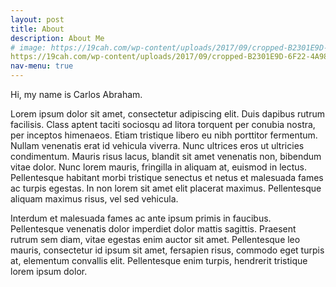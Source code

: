 ```yaml
---
layout: post
title: About
description: About Me
# image: https://19cah.com/wp-content/uploads/2017/09/cropped-B2301E9D-6F22-4A98-8C8B-75FB7DD8EFC3.png
https://19cah.com/wp-content/uploads/2017/09/cropped-B2301E9D-6F22-4A98-8C8B-75FB7DD8EFC3.png
nav-menu: true
---
```


Hi, my name is Carlos Abraham.

Lorem ipsum dolor sit amet, consectetur adipiscing elit. Duis dapibus rutrum facilisis. Class aptent taciti sociosqu ad litora torquent per conubia nostra, per inceptos himenaeos. Etiam tristique libero eu nibh porttitor fermentum. Nullam venenatis erat id vehicula viverra. Nunc ultrices eros ut ultricies condimentum. Mauris risus lacus, blandit sit amet venenatis non, bibendum vitae dolor. Nunc lorem mauris, fringilla in aliquam at, euismod in lectus. Pellentesque habitant morbi tristique senectus et netus et malesuada fames ac turpis egestas. In non lorem sit amet elit placerat maximus. Pellentesque aliquam maximus risus, vel sed vehicula.

Interdum et malesuada fames ac ante ipsum primis in faucibus. Pellentesque venenatis dolor imperdiet dolor mattis sagittis. Praesent rutrum sem diam, vitae egestas enim auctor sit amet. Pellentesque leo mauris, consectetur id ipsum sit amet, fersapien risus, commodo eget turpis at, elementum convallis elit. Pellentesque enim turpis, hendrerit tristique lorem ipsum dolor.
